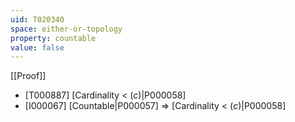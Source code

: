 ```yaml
---
uid: T020340
space: either-or-topology
property: countable
value: false
---
```

[[Proof]]

* [T000887] [Cardinality < $\mathfrak(c)$|P000058]
* [I000067] [Countable|P000057] => [Cardinality < $\mathfrak(c)$|P000058]


